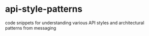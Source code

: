 # api-style-patterns
code snippets for understanding various API styles and architectural patterns from messaging
